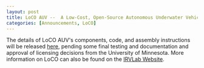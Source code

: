 ```yaml
---
layout: post
title: LoCO AUV --  A Low-Cost, Open-Source Autonomous Underwater Vehicle
categories: [Announcements, LoCO]
---
```


The details of LoCO AUV's components, code, and assembly instructions will be released [here](https://loco-auv.github.io), pending some final testing and documentation and approval of licensing decisions from the University of Minnesota. More information on LoCO can also be found on the [IRVLab Website](https://irvlab.dl.umn.edu/other-projects/loco-auv).
